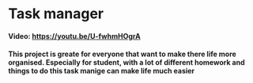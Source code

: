 # Task manager
#### Video: https://youtu.be/U-fwhmHOgrA 
#### This project is greate for everyone that want to make there life more organised. Especially for student, with a lot of different homework and things to do this task manige can make life much easier
